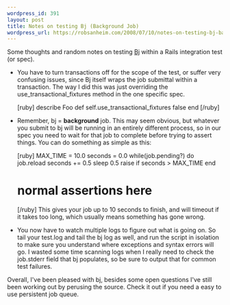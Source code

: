```yaml
--- 
wordpress_id: 391
layout: post
title: Notes on testing Bj (Background Job)
wordpress_url: https://robsanheim.com/2008/07/10/notes-on-testing-bj-background-job/
---
```

Some thoughts and random notes on testing <a href="https://codeforpeople.rubyforge.org/svn/bj/trunk/README">Bj</a> within a Rails integration test (or spec).

<ul><li>You have to turn transactions off for the scope of the test, or suffer very confusing issues, since Bj itself wraps the job submittal within a transaction.  The way I did this was just overriding the use_transactional_fixtures method in the one specific spec.

[ruby]
describe Foo
  def self.use_transactional_fixtures
    false
  end
[/ruby]
</li>

<li>Remember, bj = <strong>background</strong> job.  This may seem obvious, but whatever you submit to bj will be running in an entirely different process, so in our spec you need to wait for that job to complete before trying to assert things.  You can do something as simple as this:

[ruby]
MAX_TIME = 10.0
    seconds = 0.0
    while(job.pending?) do
      job.reload
      seconds += 0.5
      sleep 0.5
      raise if seconds > MAX_TIME
    end
# normal assertions here
[/ruby]
This gives your job up to 10 seconds to finish, and will timeout if it takes too long, which usually means something has gone wrong.
</li>

<li>You now have to watch multiple logs to figure out what is going on.  So tail your test.log and tail the bj log as well, and run the script in isolation to make sure you understand where exceptions and syntax errors will go.  I wasted some time scanning logs when I really need to check the job.stderr field that bj populates, so be sure to output that for common test failures.</li></ul>

Overall, I've been pleased with bj, besides some open questions I've still been working out by perusing the source.  Check it out if you need a easy to use persistent job queue.
